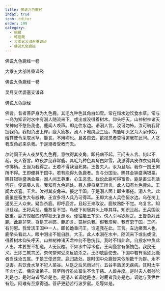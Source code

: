 ```yaml
---
title: 佛说九色鹿经
index: true
icon: editor
order: 199
category:
  - 佛藏
  - 乾隆藏
  - 大乘五大部外重译经
  - 佛说九色鹿经
---
```


佛说九色鹿经一卷  

大乘五大部外重译经  

佛说九色鹿经一卷  

吴月支优婆塞支谦译  

佛说九色鹿经  

佛言。昔者菩萨身为九色鹿。其毛九种色其角白如雪。常在恒水边饮食水草。常与一乌为知识时水中有溺人随流来下。或出或没得着树木。仰头呼天。山神树神诸天龙神何不愍伤我也。鹿闻人唤声。即走往水边。语溺人言。汝可勿怖。汝可骑我背捉我角。我相负出上岸。鹿大疲极。溺人下地绕鹿三匝。向鹿叩头乞为大家作奴。给其使令采取水草。鹿言。不用卿也。且各自去。欲报恩者莫得道我在此间。人贪我皮角必来杀我。于是溺者受教而去。  

尔时国王夫人夜梦见九色鹿。意欲得其皮角。即托病不起。王问夫人言。何以不起。夫人答言。昨夜梦见非常鹿。其毛九种色其角白如雪。我思得其皮作衣裘其角作拂柄。王当为我得之。王若不得我当死矣。王告夫人。汝为且起。我作一国王何所不得。王即便募于国中。若有能得九色鹿者。当与分国治。赐其金钵盛满银粟。赐其银钵盛满金粟。溺人闻王募重。心生恶念。我说此鹿可得富贵。鹿是畜生死活何在。便语募人言。我知有九色鹿处。募人便将至王所言。此人知有九色鹿处。王闻大欢喜。王言。汝得其皮角来。报之半国。于是溺人面上即生癞疮。溺人言。此鹿虽是畜生大有威神。王宜多将人兵乃可得耳。王即大出人兵往恒水边。乌在树上遥见王人众来。疑当杀鹿。即呼鹿言。且起王来取汝。鹿故熟卧不觉。乌复言。知识且起。王将兵至。鹿故复不觉。乌便下树居其头上啄其耳。知识且起。王兵围汝数重。鹿方惊起四顾望视无复走地。便往趣王车边。傍人引弓欲射之。王告莫射此鹿。此鹿非常。将是天神耶。鹿即言。莫射杀我。假我须臾。我有恩于国。王问。有何恩。我曾活王国中一人。即长跪重问王。谁道我在此。王言。车边癞面人也。鹿举头看此人。眼中泪出不能自胜。大王。此人本溺在水中。随流来下或出或没。得着树木仰头呼天。山神树神诸天龙神何不愍伤我。我时不惜此命。自投水中负此人出。本要誓不相道。人无反覆。不如水中浮木也。王闻鹿言有惭愧色。我民无义。王即三教其民。奈何奈何受恩反欲杀之。王即放鹿使去。下国中若有驱逐此鹿者当诛汝五属。于是王便还宫。鹿归故处。是时国中众鹿皆来依附数千为群。永不见害。共饮食水草不犯人菜谷。从是之后风雨以时。五谷丰熟民无疾病。其时太平毕命化去。佛告诸弟子。菩萨所行虽处畜生不舍于慈。人兽并度。是时夫人者孙陀利是也。是时乌者阿难是也。是溺人者调达是也。时鹿者我身是也。调达与我世世有怨。阿难有至意得道。菩萨更勤苦行波罗蜜。忍辱如是。  
